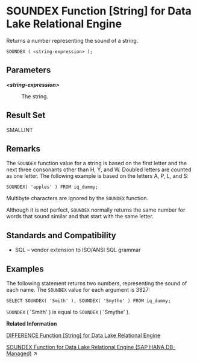 <!-- loioa580dde084f21015b422a82fcc67a159 -->

# SOUNDEX Function \[String\] for Data Lake Relational Engine

Returns a number representing the sound of a string.



```
SOUNDEX ( <string-expression> );
```



<a name="loioa580dde084f21015b422a82fcc67a159__SOUNDEX_parm1"/>

## Parameters


<dl>
<dt><b>

*<string-expression\>*

</b></dt>
<dd>

The string.



</dd>
</dl>



<a name="loioa580dde084f21015b422a82fcc67a159__SOUNDEX_returns1"/>

## Result Set

SMALLINT



<a name="loioa580dde084f21015b422a82fcc67a159__SOUNDEX_remarks1"/>

## Remarks

The `SOUNDEX` function value for a string is based on the first letter and the next three consonants other than H, Y, and W. Doubled letters are counted as one letter. The following example is based on the letters A, P, L, and S:

```
SOUNDEX( 'apples' ) FROM iq_dummy;
```

Multibyte characters are ignored by the `SOUNDEX` function.

Although it is not perfect, `SOUNDEX` normally returns the same number for words that sound similar and that start with the same letter.



<a name="loioa580dde084f21015b422a82fcc67a159__SOUNDEX_standards1"/>

## Standards and Compatibility

-   SQL – vendor extension to ISO/ANSI SQL grammar



<a name="loioa580dde084f21015b422a82fcc67a159__SOUNDEX_example1"/>

## Examples

The following statement returns two numbers, representing the sound of each name. The `SOUNDEX` value for each argument is 3827:

```
SELECT SOUNDEX( 'Smith' ), SOUNDEX( 'Smythe' ) FROM iq_dummy;
```

`SOUNDEX` \( 'Smith' \) is equal to `SOUNDEX` \( 'Smythe' \).

**Related Information**  


[DIFFERENCE Function \[String\] for Data Lake Relational Engine](difference-function-string-for-data-lake-relational-engine-a54d8aa.md "Compares two strings, evaluates the similarity between them, and returns a value from 0 to 4.")

[SOUNDEX Function for Data Lake Relational Engine (SAP HANA DB-Managed)](https://help.sap.com/viewer/a898e08b84f21015969fa437e89860c8/2024_3_QRC/en-US/74cbdbe37b6244ce8ac19780a8962f9e.html "Returns a number representing the sound of a string.") :arrow_upper_right:

